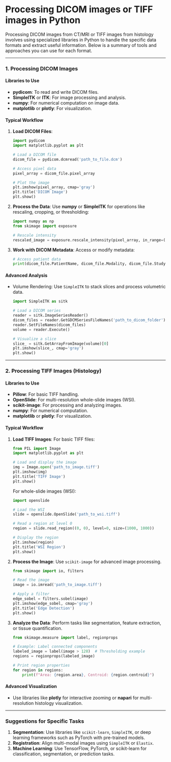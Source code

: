 # Processing DICOM images or TIFF images in Python

Processing DICOM images from CT/MRI or TIFF images from histology involves using specialized libraries in Python to handle the specific data formats and extract useful information. Below is a summary of tools and approaches you can use for each format.

------

### **1. Processing DICOM Images**

#### **Libraries to Use**

- **pydicom**: To read and write DICOM files.
- **SimpleITK** or **ITK**: For image processing and analysis.
- **numpy**: For numerical computation on image data.
- **matplotlib** or **plotly**: For visualization.

#### **Typical Workflow**

1. **Load DICOM Files**:

   ```python
   import pydicom
   import matplotlib.pyplot as plt
   
   # Load a DICOM file
   dicom_file = pydicom.dcmread('path_to_file.dcm')
   
   # Access pixel data
   pixel_array = dicom_file.pixel_array
   
   # Plot the image
   plt.imshow(pixel_array, cmap='gray')
   plt.title('DICOM Image')
   plt.show()
   ```

2. **Process the Data**: Use **numpy** or **SimpleITK** for operations like rescaling, cropping, or thresholding:

   ```python
   import numpy as np
   from skimage import exposure
   
   # Rescale intensity
   rescaled_image = exposure.rescale_intensity(pixel_array, in_range=(0, 4096), out_range=(0, 255)).astype(np.uint8)
   ```

3. **Work with DICOM Metadata**: Access or modify metadata:

   ```python
   # Access patient data
   print(dicom_file.PatientName, dicom_file.Modality, dicom_file.StudyDate)
   ```

#### **Advanced Analysis**

- Volume Rendering: Use `SimpleITK` to stack slices and process volumetric data.

  ```python
  import SimpleITK as sitk
  
  # Load a DICOM series
  reader = sitk.ImageSeriesReader()
  dicom_files = reader.GetGDCMSeriesFileNames('path_to_dicom_folder')
  reader.SetFileNames(dicom_files)
  volume = reader.Execute()
  
  # Visualize a slice
  slice_ = sitk.GetArrayFromImage(volume)[0]
  plt.imshow(slice_, cmap='gray')
  plt.show()
  ```

------

### **2. Processing TIFF Images (Histology)**

#### **Libraries to Use**

- **Pillow**: For basic TIFF handling.
- **OpenSlide**: For multi-resolution whole-slide images (WSI).
- **scikit-image**: For processing and analyzing images.
- **numpy**: For numerical computation.
- **matplotlib** or **plotly**: For visualization.

#### **Typical Workflow**

1. **Load TIFF Images**: For basic TIFF files:

   ```python
   from PIL import Image
   import matplotlib.pyplot as plt
   
   # Load and display the image
   img = Image.open('path_to_image.tiff')
   plt.imshow(img)
   plt.title('TIFF Image')
   plt.show()
   ```

   For whole-slide images (WSI):

   ```python
   import openslide
   
   # Load the WSI
   slide = openslide.OpenSlide('path_to_wsi.tiff')
   
   # Read a region at level 0
   region = slide.read_region((0, 0), level=0, size=(1000, 1000))
   
   # Display the region
   plt.imshow(region)
   plt.title('WSI Region')
   plt.show()
   ```

2. **Process the Image**: Use `scikit-image` for advanced image processing.

   ```python
   from skimage import io, filters
   
   # Read the image
   image = io.imread('path_to_image.tiff')
   
   # Apply a filter
   edge_sobel = filters.sobel(image)
   plt.imshow(edge_sobel, cmap='gray')
   plt.title('Edge Detection')
   plt.show()
   ```

3. **Analyze the Data**: Perform tasks like segmentation, feature extraction, or tissue quantification.

   ```python
   from skimage.measure import label, regionprops
   
   # Example: Label connected components
   labeled_image = label(image > 128)  # Thresholding example
   regions = regionprops(labeled_image)
   
   # Print region properties
   for region in regions:
       print(f"Area: {region.area}, Centroid: {region.centroid}")
   ```

#### **Advanced Visualization**

- Use libraries like **plotly** for interactive zooming or **napari** for multi-resolution histology visualization.

------

### **Suggestions for Specific Tasks**

1. **Segmentation**: Use libraries like `scikit-learn`, `SimpleITK`, or deep learning frameworks such as PyTorch with pre-trained models.
2. **Registration**: Align multi-modal images using `SimpleITK` or `Elastix`.
3. **Machine Learning**: Use TensorFlow, PyTorch, or scikit-learn for classification, segmentation, or prediction tasks.

